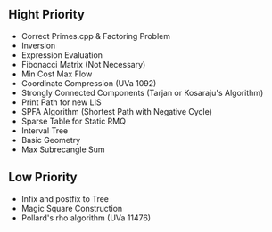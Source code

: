 ## Hight Priority

* Correct Primes.cpp & Factoring Problem
* Inversion
* Expression Evaluation
* Fibonacci Matrix (Not Necessary)
* Min Cost Max Flow
* Coordinate Compression (UVa 1092)
* Strongly Connected Components (Tarjan or Kosaraju's Algorithm)
* Print Path for new LIS
* SPFA Algorithm (Shortest Path with Negative Cycle)
* Sparse Table for Static RMQ
* Interval Tree
* Basic Geometry
* Max Subrecangle Sum

## Low Priority

* Infix and postfix to Tree
* Magic Square Construction
* Pollard's rho algorithm (UVa 11476)
